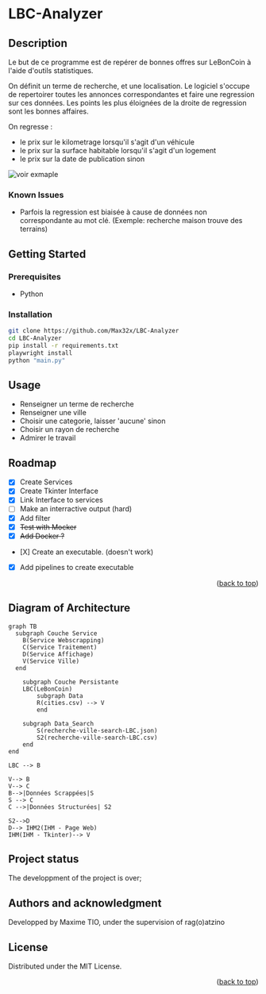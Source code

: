 # LBC-Analyzer




<!-- DESCRIPTION -->
## Description
Le but de ce programme est de repérer de bonnes offres sur LeBonCoin à l'aide d'outils statistiques.

On définit un terme de recherche, et une localisation. Le logiciel s'occupe de repertoirer toutes les annonces correspondantes et faire une regression sur ces données.
Les points les plus éloignées de la droite de regression sont les bonnes affaires.

On regresse :
- le prix sur le kilometrage lorsqu'il s'agit d'un véhicule
- le prix sur la surface habitable lorsqu'il s'agit d'un logement
- le prix sur la date de publication sinon

![voir exmaple](https://img001.prntscr.com/file/img001/tfl2GI40TgaUAZHHj8mn8w.png)



### Known Issues

- Parfois la regression est biaisée à cause de données non correspondante au mot clé. (Exemple: recherche maison trouve des terrains)


<!-- GETTING STARTED -->
## Getting Started

### Prerequisites

- Python


### Installation

   ```bash
   git clone https://github.com/Max32x/LBC-Analyzer
   cd LBC-Analyzer
   pip install -r requirements.txt
   playwright install
   python "main.py" 
   ```


<!-- USAGE EXAMPLES -->
## Usage

- Renseigner un terme de recherche
- Renseigner une ville
- Choisir une categorie, laisser 'aucune' sinon
- Choisir un rayon de recherche
- Admirer le travail

<!-- ROADMAP -->
## Roadmap

- [x] Create Services 
- [X] Create Tkinter Interface
- [X] Link Interface to services
- [ ] Make an interractive output (hard) 
- [X] Add filter
- [X] <del>Test with Mocker</del>
- [X] <del>Add Docker ?</del>
- [X] Create an executable. (doesn't work)
- [X] Add pipelines to create executable




<p align="right">(<a href="#readme-top">back to top</a>)</p>


<!-- Diagram -->
## Diagram of Architecture

```mermaid
graph TB
  subgraph Couche Service
    B(Service Webscrapping)
    C(Service Traitement) 
    D(Service Affichage)
    V(Service Ville)
  end

    subgraph Couche Persistante
    LBC(LeBonCoin)
        subgraph Data
        R(cities.csv) --> V
        end

    subgraph Data_Search
        S(recherche-ville-search-LBC.json)
        S2(recherche-ville-search-LBC.csv)
    end
end

LBC --> B

V--> B
V--> C
B-->|Données Scrappées|S
S --> C
C -->|Données Structurées| S2

S2-->D
D--> IHM2(IHM - Page Web)
IHM(IHM - Tkinter)--> V
```


## Project status
The developpment of the project is over;




## Authors and acknowledgment

Developped by Maxime TIO, under the supervision of rag(o)atzino





<!-- LICENSE -->
## License

Distributed under the MIT License.

<p align="right">(<a href="#readme-top">back to top</a>)</p>







